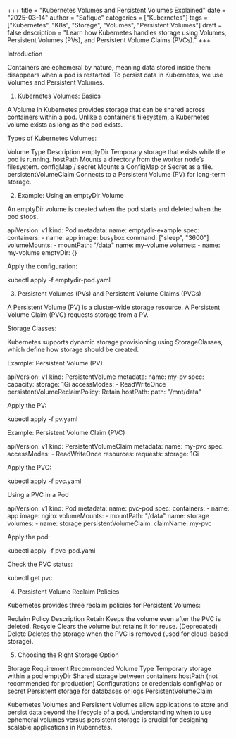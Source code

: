 +++
title = "Kubernetes Volumes and Persistent Volumes Explained"
date = "2025-03-14"
author = "Safique"
categories = ["Kubernetes"]
tags = ["Kubernetes", "K8s", "Storage", "Volumes", "Persistent Volumes"]
draft = false
description = "Learn how Kubernetes handles storage using Volumes, Persistent Volumes (PVs), and Persistent Volume Claims (PVCs)."
+++

Introduction

Containers are ephemeral by nature, meaning data stored inside them disappears when a pod is restarted. To persist data in Kubernetes, we use Volumes and Persistent Volumes.

1. Kubernetes Volumes: Basics

A Volume in Kubernetes provides storage that can be shared across containers within a pod. Unlike a container’s filesystem, a Kubernetes volume exists as long as the pod exists.

Types of Kubernetes Volumes:

Volume Type	Description
emptyDir	Temporary storage that exists while the pod is running.
hostPath	Mounts a directory from the worker node’s filesystem.
configMap / secret	Mounts a ConfigMap or Secret as a file.
persistentVolumeClaim	Connects to a Persistent Volume (PV) for long-term storage.

2. Example: Using an emptyDir Volume

An emptyDir volume is created when the pod starts and deleted when the pod stops.

apiVersion: v1
kind: Pod
metadata:
  name: emptydir-example
spec:
  containers:
    - name: app
      image: busybox
      command: ["sleep", "3600"]
      volumeMounts:
        - mountPath: "/data"
          name: my-volume
  volumes:
    - name: my-volume
      emptyDir: {}

Apply the configuration:

kubectl apply -f emptydir-pod.yaml

3. Persistent Volumes (PVs) and Persistent Volume Claims (PVCs)

A Persistent Volume (PV) is a cluster-wide storage resource. A Persistent Volume Claim (PVC) requests storage from a PV.

Storage Classes:

Kubernetes supports dynamic storage provisioning using StorageClasses, which define how storage should be created.

Example: Persistent Volume (PV)

apiVersion: v1
kind: PersistentVolume
metadata:
  name: my-pv
spec:
  capacity:
    storage: 1Gi
  accessModes:
    - ReadWriteOnce
  persistentVolumeReclaimPolicy: Retain
  hostPath:
    path: "/mnt/data"

Apply the PV:

kubectl apply -f pv.yaml

Example: Persistent Volume Claim (PVC)

apiVersion: v1
kind: PersistentVolumeClaim
metadata:
  name: my-pvc
spec:
  accessModes:
    - ReadWriteOnce
  resources:
    requests:
      storage: 1Gi

Apply the PVC:

kubectl apply -f pvc.yaml

Using a PVC in a Pod

apiVersion: v1
kind: Pod
metadata:
  name: pvc-pod
spec:
  containers:
    - name: app
      image: nginx
      volumeMounts:
        - mountPath: "/data"
          name: storage
  volumes:
    - name: storage
      persistentVolumeClaim:
        claimName: my-pvc

Apply the pod:

kubectl apply -f pvc-pod.yaml

Check the PVC status:

kubectl get pvc

4. Persistent Volume Reclaim Policies

Kubernetes provides three reclaim policies for Persistent Volumes:

Reclaim Policy	Description
Retain	Keeps the volume even after the PVC is deleted.
Recycle	Clears the volume but retains it for reuse. (Deprecated)
Delete	Deletes the storage when the PVC is removed (used for cloud-based storage).

5. Choosing the Right Storage Option

Storage Requirement	Recommended Volume Type
Temporary storage within a pod	emptyDir
Shared storage between containers	hostPath (not recommended for production)
Configurations or credentials	configMap or secret
Persistent storage for databases or logs	PersistentVolumeClaim

Kubernetes Volumes and Persistent Volumes allow applications to store and persist data beyond the lifecycle of a pod. Understanding when to use ephemeral volumes versus persistent storage is crucial for designing scalable applications in Kubernetes.
